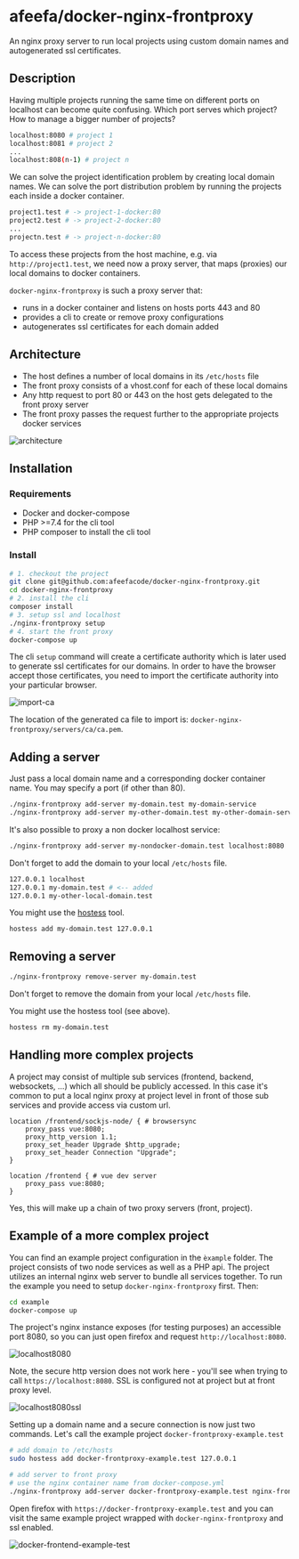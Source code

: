 # afeefa/docker-nginx-frontproxy

An nginx proxy server to run local projects using custom domain names and autogenerated ssl certificates.

## Description

Having multiple projects running the same time on different ports on localhost can become quite confusing. Which port serves which project? How to manage a bigger number of projects?

```bash
localhost:8080 # project 1
localhost:8081 # project 2
...
localhost:808(n-1) # project n
```

We can solve the project identification problem by creating local domain names. We can solve the port distribution problem by running the projects each inside a docker container.

```bash
project1.test # -> project-1-docker:80
project2.test # -> project-2-docker:80
...
projectn.test # -> project-n-docker:80
```

To access these projects from the host machine, e.g. via `http://project1.test`, we need now a proxy server, that maps (proxies) our local domains to docker containers.

`docker-nginx-frontproxy` is such a proxy server that:

* runs in a docker container and listens on hosts ports 443 and 80
* provides a cli to create or remove proxy configurations
* autogenerates ssl certificates for each domain added

## Architecture

* The host defines a number of local domains in its `/etc/hosts` file
* The front proxy consists of a vhost.conf for each of these local domains
* Any http request to port 80 or 443 on the host gets delegated to the front proxy server
* The front proxy passes the request further to the appropriate projects docker services

![architecture](https://raw.githubusercontent.com/afeefacode/docker-nginx-frontproxy/main/docs/architecture.png "architecture")

## Installation

### Requirements

* Docker and docker-compose
* PHP >=7.4 for the cli tool
* PHP composer to install the cli tool

### Install

```bash
# 1. checkout the project
git clone git@github.com:afeefacode/docker-nginx-frontproxy.git
cd docker-nginx-frontproxy
# 2. install the cli
composer install
# 3. setup ssl and localhost
./nginx-frontproxy setup
# 4. start the front proxy
docker-compose up
```

The cli `setup` command will create a certificate authority which is later used to generate ssl certificates for our domains. In order to have the browser accept those certificates, you need to import the certificate authority into your particular browser.

![import-ca](https://raw.githubusercontent.com/afeefacode/docker-nginx-frontproxy/main/docs/import-ca.png "import-ca")

The location of the generated ca file to import is: `docker-nginx-frontproxy/servers/ca/ca.pem`.

## Adding a server

Just pass a local domain name and a corresponding docker container name. You may specify a port (if other than 80).

```bash
./nginx-frontproxy add-server my-domain.test my-domain-service
./nginx-frontproxy add-server my-other-domain.test my-other-domain-service:8080
```

It's also possible to proxy a non docker localhost service:

```bash
./nginx-frontproxy add-server my-nondocker-domain.test localhost:8080
```


Don't forget to add the domain to your local `/etc/hosts` file.

```bash
127.0.0.1 localhost
127.0.0.1 my-domain.test # <-- added
127.0.0.1 my-other-local-domain.test
```

You might use the [hostess](https://github.com/cbednarski/hostess) tool.

```
hostess add my-domain.test 127.0.0.1
```

## Removing a server

```bash
./nginx-frontproxy remove-server my-domain.test
```

Don't forget to remove the domain from your local `/etc/hosts` file.

You might use the hostess tool (see above).

```bash
hostess rm my-domain.test
```

## Handling more complex projects

A project may consist of multiple sub services (frontend, backend, websockets, ...) which all should be publicly accessed. In this case it's common to put a local nginx proxy at project level in front of those sub services and provide access via custom url.

```nginx
location /frontend/sockjs-node/ { # browsersync
    proxy_pass vue:8080;
    proxy_http_version 1.1;
    proxy_set_header Upgrade $http_upgrade;
    proxy_set_header Connection "Upgrade";
}

location /frontend { # vue dev server
    proxy_pass vue:8080;
}
```

Yes, this will make up a chain of two proxy servers (front, project).

## Example of a more complex project

You can find an example project configuration in the `èxample` folder. The project consists of two node services as well as a PHP api. The project utilizes an internal nginx web server to bundle all services together. To run the example you need to setup `docker-nginx-frontproxy` first. Then:

```bash
cd example
docker-compose up
```

The project's nginx instance exposes (for testing purposes) an accessible port 8080, so you can just open firefox and request `http://localhost:8080`.

![localhost8080](https://raw.githubusercontent.com/afeefacode/docker-nginx-frontproxy/main/docs/localhost8080.png "localhost8080")

Note, the secure http version does not work here - you'll see when trying to call `https://localhost:8080`. SSL is configured not at project but at front proxy level.

![localhost8080ssl](https://raw.githubusercontent.com/afeefacode/docker-nginx-frontproxy/main/docs/localhost8080ssl.png "localhost8080ssl")

Setting up a domain name and a secure connection is now just two commands. Let's call the example project `docker-frontproxy-example.test`

```bash
# add domain to /etc/hosts
sudo hostess add docker-frontproxy-example.test 127.0.0.1

# add server to front proxy
# use the nginx container name from docker-compose.yml
./nginx-frontproxy add-server docker-frontproxy-example.test nginx-frontproxy-example-nginx
```

Open firefox with `https://docker-frontproxy-example.test` and you can visit the same example project wrapped with `docker-nginx-frontproxy` and ssl enabled.

![docker-frontend-example-test](https://raw.githubusercontent.com/afeefacode/docker-nginx-frontproxy/main/docs/docker-frontend-example-test.png "docker-frontend-example-test")
